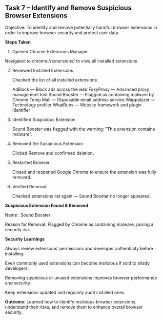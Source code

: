 ## Task 7 – Identify and Remove Suspicious Browser Extensions

Objective: To identify and remove potentially harmful browser extensions in order to improve browser security and protect user data.

**Steps Taken**

1. Opened Chrome Extensions Manager
   
 Navigated to chrome://extensions/ to view all installed extensions.

2. Reviewed Installed Extensions

   Checked the list of all installed extensions:

     AdBlock — Block ads across the web
     FoxyProxy — Advanced proxy management tool
     Sound Booster — Flagged as containing malware by Chrome
     Temp Mail — Disposable email address service
     Wappalyzer — Technology profiler
     WhatRuns — Website framework and plugin identifier

3. Identified Suspicious Extension

   Sound Booster was flagged with the warning: "This extension contains malware".

4. Removed the Suspicious Extension

   Clicked Remove and confirmed deletion.

5. Restarted Browser

   Closed and reopened Google Chrome to ensure the extension was fully removed.

6. Verified Removal

   Checked extensions list again — Sound Booster no longer appeared.
   

**Suspicious Extension Found & Removed**

Name : Sound Booster

Reason for Removal: Flagged by Chrome as containing malware, posing a security risk.


**Security Learnings**

Always review extensions’ permissions and developer authenticity before installing.

Even commonly used extensions can become malicious if sold to shady developers.

Removing suspicious or unused extensions improves browser performance and security.

Keep extensions updated and regularly audit installed ones.


**Outcome**: Learned how to identify malicious browser extensions, understand their risks, and remove them to enhance overall browser security.
